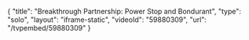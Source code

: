 {
    "title": "Breakthrough Partnership: Power Stop and Bondurant",
    "type": "solo",
    "layout": "iframe-static",
    "videoId": "59880309",
    "url": "\/tvpembed\/59880309"
}